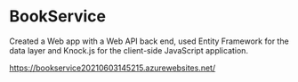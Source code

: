 BookService
===========

Created a Web app with a Web API back end, used Entity Framework for the data layer and Knock.js for the client-side JavaScript application.

https://bookservice20210603145215.azurewebsites.net/

